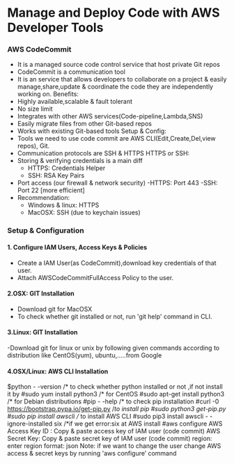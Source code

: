 # Manage and Deploy Code with AWS Developer Tools
### AWS CodeCommit
- It is a managed source code control service that host private Git repos
- CodeCommit is a communication tool
- It is an service that allows developers to collaborate on a project & easily manage,share,update & coordinate the code they are independently working on.
Benefits:
- Highly available,scalable & fault tolerant
- No size limit
- Integrates with other AWS services(Code-pipeline,Lambda,SNS)
- Easily migrate files from other Git-based repos
- Works with existing Git-based tools
Setup & Config:
- Tools we need to use code commit are AWS CLI(Edit,Create,Del,view repos), Git.
- Communication protocols are SSH & HTTPS
HTTPS or SSH:
- Storing & verifying credentials is a main diff
    - HTTPS: Credentials Helper
    - SSH: RSA Key Pairs  
- Port access (our firewall & network security)
    -HTTPS: Port 443
    -SSH: Port 22 [more efficient]
- Recommendation:
    - Windows & linux: HTTPS
    - MacOSX: SSH (due to keychain issues)

### Setup & Configuration
#### 1. Configure IAM Users, Access Keys & Policies
- Create a IAM User(as CodeCommit),download key credentials of that user.
- Attach AWSCodeCommitFullAccess Policy to the user.
#### 2.OSX: GIT Installation
- Download git for MacOSX
- To check whether git installed or not, run 'git help' command in CLI.
#### 3.Linux: GIT Installation
-Download git for linux or unix by following given commands according to distribution like CentOS(yum), ubuntu,…..from Google
#### 4.OSX/Linux: AWS CLI Installation
$python  -  -version       /* to check whether python installed or not ,if not install it by
#sudo yum install python3     /* for CentOS
#sudo apt-get install python3    /* for  Debian distributions
#pip  - -help   /* to check pip installation
#curl -0 https://bootstrap.pypa.io/get-pip.py       /*to install pip
#sudo python3 get-pip.py
#sudo pip install awscli     /* to install AWS CLI
#sudo pip3 install awscli  - -ignore-installed six     /*if we get error:six at AWS install
#aws configure
AWS Access Key ID : Copy & paste access key of IAM user (code commit)
AWS Secret Key: Copy & paste secret key of IAM user (code commit)
region: enter region
format: json
Note: if we want to change the user change AWS access & secret keys by running 'aws configure’ command
